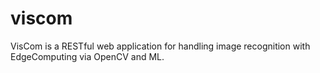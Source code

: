 # viscom
VisCom is a RESTful web application for handling image recognition with EdgeComputing via OpenCV and ML. 
